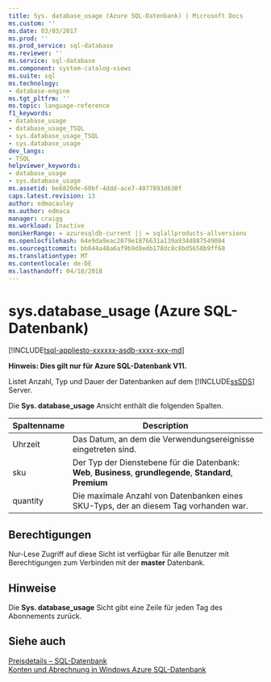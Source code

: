 ```yaml
---
title: Sys. database_usage (Azure SQL-Datenbank) | Microsoft Docs
ms.custom: ''
ms.date: 03/03/2017
ms.prod: ''
ms.prod_service: sql-database
ms.reviewer: ''
ms.service: sql-database
ms.component: system-catalog-views
ms.suite: sql
ms.technology:
- database-engine
ms.tgt_pltfrm: ''
ms.topic: language-reference
f1_keywords:
- database_usage
- database_usage_TSQL
- sys.database_usage_TSQL
- sys.database_usage
dev_langs:
- TSQL
helpviewer_keywords:
- database_usage
- sys.database_usage
ms.assetid: be6820de-60bf-4ddd-ace7-4077893d630f
caps.latest.revision: 13
author: edmacauley
ms.author: edmaca
manager: craigg
ms.workload: Inactive
monikerRange: = azuresqldb-current || = sqlallproducts-allversions
ms.openlocfilehash: 64e9da9eac2079e1876631a139a934d887549084
ms.sourcegitcommit: bb044a48a6af9b9d8edb178dc8c8bd5658b9ff68
ms.translationtype: MT
ms.contentlocale: de-DE
ms.lasthandoff: 04/18/2018
---
```

# <a name="sysdatabaseusage-azure-sql-database"></a>sys.database_usage (Azure SQL-Datenbank)
[!INCLUDE[tsql-appliesto-xxxxxx-asdb-xxxx-xxx-md](../../includes/tsql-appliesto-xxxxxx-asdb-xxxx-xxx-md.md)]

  **Hinweis: Dies gilt nur für Azure SQL-Datenbank V11.**  
  
 Listet Anzahl, Typ und Dauer der Datenbanken auf dem [!INCLUDE[ssSDS](../../includes/sssds-md.md)] Server.  
  
 Die **Sys. database_usage** Ansicht enthält die folgenden Spalten.  
  
|Spaltenname|Description|  
|-----------------|-----------------|  
|Uhrzeit|Das Datum, an dem die Verwendungsereignisse eingetreten sind.|  
|sku|Der Typ der Dienstebene für die Datenbank: **Web**, **Business**, **grundlegende**, **Standard**, **Premium**|  
|quantity|Die maximale Anzahl von Datenbanken eines SKU-Typs, der an diesem Tag vorhanden war.|  
  
## <a name="permissions"></a>Berechtigungen  
 Nur-Lese Zugriff auf diese Sicht ist verfügbar für alle Benutzer mit Berechtigungen zum Verbinden mit der **master** Datenbank.  
  
## <a name="remarks"></a>Hinweise  
 Die **Sys. database_usage** Sicht gibt eine Zeile für jeden Tag des Abonnements zurück.  
  
## <a name="see-also"></a>Siehe auch  
 [Preisdetails – SQL-Datenbank](http://go.microsoft.com/fwlink/?LinkID=394978)   
 [Konten und Abrechnung in Windows Azure SQL-Datenbank](http://msdn.microsoft.com/library/windowsazure/ee621788.aspx)  
  
  
